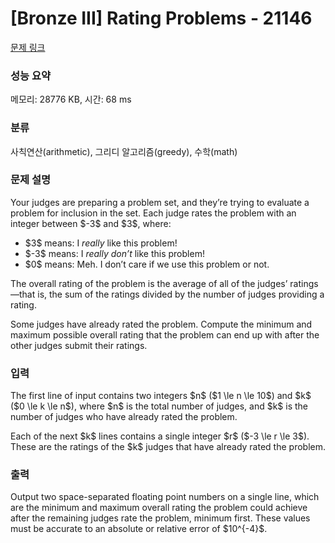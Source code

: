# [Bronze III] Rating Problems - 21146 

[문제 링크](https://www.acmicpc.net/problem/21146) 

### 성능 요약

메모리: 28776 KB, 시간: 68 ms

### 분류

사칙연산(arithmetic), 그리디 알고리즘(greedy), 수학(math)

### 문제 설명

<p>Your judges are preparing a problem set, and they’re trying to evaluate a problem for inclusion in the set. Each judge rates the problem with an integer between $-3$ and $3$, where:</p>

<ul>
	<li>$3$ means: I <em>really</em> like this problem!</li>
	<li>$-3$ means: I <em>really don’t</em> like this problem!</li>
	<li>$0$ means: Meh. I don’t care if we use this problem or not.</li>
</ul>

<p>The overall rating of the problem is the average of all of the judges’ ratings—that is, the sum of the ratings divided by the number of judges providing a rating.</p>

<p>Some judges have already rated the problem. Compute the minimum and maximum possible overall rating that the problem can end up with after the other judges submit their ratings.</p>

### 입력 

 <p>The first line of input contains two integers $n$ ($1 \le n \le 10$) and $k$ ($0 \le k \le n$), where $n$ is the total number of judges, and $k$ is the number of judges who have already rated the problem.</p>

<p>Each of the next $k$ lines contains a single integer $r$ ($-3 \le r \le 3$). These are the ratings of the $k$ judges that have already rated the problem.</p>

### 출력 

 <p>Output two space-separated floating point numbers on a single line, which are the minimum and maximum overall rating the problem could achieve after the remaining judges rate the problem, minimum first. These values must be accurate to an absolute or relative error of $10^{-4}$.</p>

